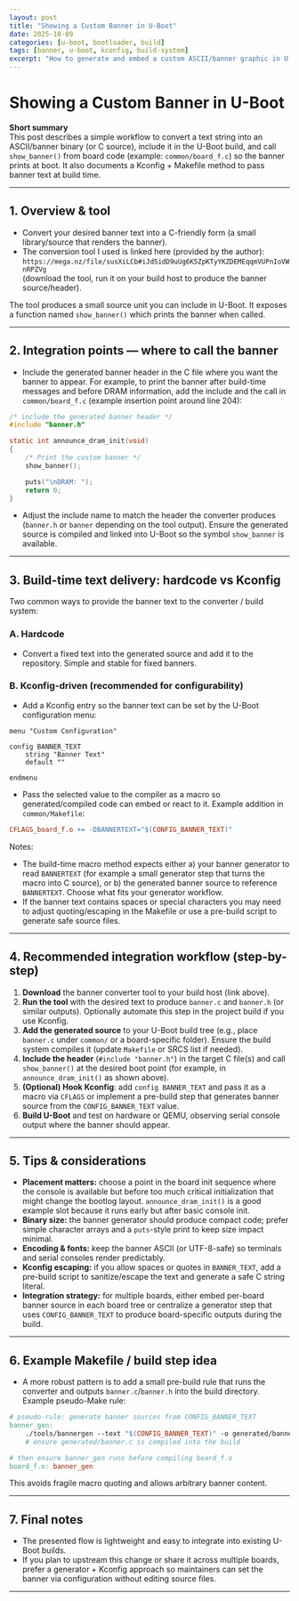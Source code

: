 ```yaml
---
layout: post
title: "Showing a Custom Banner in U-Boot"
date: 2025-10-09
categories: [u-boot, bootloader, build]
tags: [banner, u-boot, kconfig, build-system]
excerpt: "How to generate and embed a custom ASCII/banner graphic in U-Boot and invoke it from board code (show_banner() integration and Kconfig/Makefile flow)."
---
```


# Showing a Custom Banner in U-Boot

**Short summary**  
This post describes a simple workflow to convert a text string into an ASCII/banner binary (or C source), include it in the U-Boot build, and call `show_banner()` from board code (example: `common/board_f.c`) so the banner prints at boot. It also documents a Kconfig + Makefile method to pass banner text at build time.

---

## 1. Overview & tool
- Convert your desired banner text into a C-friendly form (a small library/source that renders the banner).  
- The conversion tool I used is linked here (provided by the author):  
  `https://mega.nz/file/susXiLCb#iJd5idD9uUg6K5ZpKTyYKZDEMEqqmVUPnIoVWnRPZVg`  
  (download the tool, run it on your build host to produce the banner source/header).

The tool produces a small source unit you can include in U-Boot. It exposes a function named `show_banner()` which prints the banner when called.

---

## 2. Integration points — where to call the banner
- Include the generated banner header in the C file where you want the banner to appear. For example, to print the banner after build-time messages and before DRAM information, add the include and the call in `common/board_f.c` (example insertion point around line 204):

```c
/* include the generated banner header */
#include "banner.h"

static int announce_dram_init(void)
{
    /* Print the custom banner */
    show_banner();

    puts("\nDRAM: ");
    return 0;
}
```

- Adjust the include name to match the header the converter produces (`banner.h` or `banner` depending on the tool output). Ensure the generated source is compiled and linked into U-Boot so the symbol `show_banner` is available.

---

## 3. Build-time text delivery: hardcode vs Kconfig
Two common ways to provide the banner text to the converter / build system:

### A. Hardcode
- Convert a fixed text into the generated source and add it to the repository. Simple and stable for fixed banners.

### B. Kconfig-driven (recommended for configurability)
- Add a Kconfig entry so the banner text can be set by the U-Boot configuration menu:

```text
menu "Custom Configuration"

config BANNER_TEXT
    string "Banner Text"
    default ""

endmenu
```

- Pass the selected value to the compiler as a macro so generated/compiled code can embed or react to it. Example addition in `common/Makefile`:

```makefile
CFLAGS_board_f.o += -DBANNERTEXT="$(CONFIG_BANNER_TEXT)"
```

Notes:
- The build-time macro method expects either a) your banner generator to read `BANNERTEXT` (for example a small generator step that turns the macro into C source), or b) the generated banner source to reference `BANNERTEXT`. Choose what fits your generator workflow.
- If the banner text contains spaces or special characters you may need to adjust quoting/escaping in the Makefile or use a pre-build script to generate safe source files.

---

## 4. Recommended integration workflow (step-by-step)
1. **Download** the banner converter tool to your build host (link above).  
2. **Run the tool** with the desired text to produce `banner.c` and `banner.h` (or similar outputs). Optionally automate this step in the project build if you use Kconfig.  
3. **Add the generated source** to your U-Boot build tree (e.g., place `banner.c` under `common/` or a board-specific folder). Ensure the build system compiles it (update `Makefile` or SRCS list if needed).  
4. **Include the header** (`#include "banner.h"`) in the target C file(s) and call `show_banner()` at the desired boot point (for example, in `announce_dram_init()` as shown above).  
5. **(Optional) Hook Kconfig**: add `config BANNER_TEXT` and pass it as a macro via `CFLAGS` or implement a pre-build step that generates banner source from the `CONFIG_BANNER_TEXT` value.  
6. **Build U-Boot** and test on hardware or QEMU, observing serial console output where the banner should appear.

---

## 5. Tips & considerations
- **Placement matters:** choose a point in the board init sequence where the console is available but before too much critical initialization that might change the bootlog layout. `announce_dram_init()` is a good example slot because it runs early but after basic console init.  
- **Binary size:** the banner generator should produce compact code; prefer simple character arrays and a `puts`-style print to keep size impact minimal.  
- **Encoding & fonts:** keep the banner ASCII (or UTF-8-safe) so terminals and serial consoles render predictably.  
- **Kconfig escaping:** if you allow spaces or quotes in `BANNER_TEXT`, add a pre-build script to sanitize/escape the text and generate a safe C string literal.  
- **Integration strategy:** for multiple boards, either embed per-board banner source in each board tree or centralize a generator step that uses `CONFIG_BANNER_TEXT` to produce board-specific outputs during the build.

---

## 6. Example Makefile / build step idea
- A more robust pattern is to add a small pre-build rule that runs the converter and outputs `banner.c`/`banner.h` into the build directory. Example pseudo-Make rule:

```makefile
# pseudo-rule: generate banner sources from CONFIG_BANNER_TEXT
banner_gen:
	./tools/bannergen --text "$(CONFIG_BANNER_TEXT)" -o generated/banner.c
	# ensure generated/banner.c is compiled into the build

# then ensure banner_gen runs before compiling board_f.o
board_f.o: banner_gen
```

This avoids fragile macro quoting and allows arbitrary banner content.

---

## 7. Final notes
- The presented flow is lightweight and easy to integrate into existing U-Boot builds.  
- If you plan to upstream this change or share it across multiple boards, prefer a generator + Kconfig approach so maintainers can set the banner via configuration without editing source files.

---

<!-- Image placeholder: replace the path below with your final banner image or diagram path. This image must be the last item in the post. -->
<!--![banner integration diagram](/path/to/your/image.png) -->

